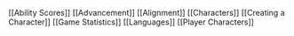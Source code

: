 [[Ability Scores]]
[[Advancement]]
[[Alignment]]
[[Characters]]
[[Creating a Character]]
[[Game Statistics]]
[[Languages]]
[[Player Characters]]
